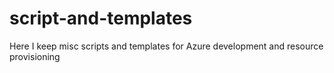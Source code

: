 # script-and-templates
Here I keep misc scripts and templates for Azure development and resource provisioning

